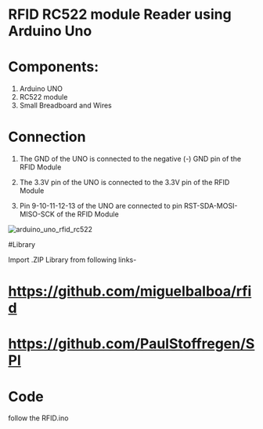 # RFID RC522 module Reader using Arduino Uno


# Components:
1. Arduino UNO
2. RC522 module
3. Small Breadboard and Wires

# Connection
1. The GND of the UNO is connected to the negative (-) GND pin of the RFID Module

2. The 3.3V pin of the UNO is connected to the 3.3V pin of the RFID Module

3. Pin 9-10-11-12-13 of the UNO are connected to pin RST-SDA-MOSI-MISO-SCK of the RFID Module


![arduino_uno_rfid_rc522](https://user-images.githubusercontent.com/18008644/37213103-41756366-23db-11e8-8786-af0675ff65e8.jpg)

#Library

Import .ZIP Library from following links-
# https://github.com/miguelbalboa/rfid
# https://github.com/PaulStoffregen/SPI

# Code
follow the RFID.ino
